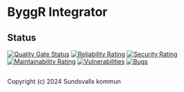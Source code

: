 # ByggR Integrator

## Status
[![Quality Gate Status](https://sonarcloud.io/api/project_badges/measure?project=Sundsvallskommun_api-service-byggr-integrator&metric=alert_status)](https://sonarcloud.io/summary/overall?id=Sundsvallskommun_api-service-byggr-integrator)
[![Reliability Rating](https://sonarcloud.io/api/project_badges/measure?project=Sundsvallskommun_api-service-byggr-integrator&metric=reliability_rating)](https://sonarcloud.io/summary/overall?id=Sundsvallskommun_api-service-byggr-integrator)
[![Security Rating](https://sonarcloud.io/api/project_badges/measure?project=Sundsvallskommun_api-service-byggr-integrator&metric=security_rating)](https://sonarcloud.io/summary/overall?id=Sundsvallskommun_api-service-byggr-integrator)
[![Maintainability Rating](https://sonarcloud.io/api/project_badges/measure?project=Sundsvallskommun_api-service-byggr-integrator&metric=sqale_rating)](https://sonarcloud.io/summary/overall?id=Sundsvallskommun_api-service-byggr-integrator)
[![Vulnerabilities](https://sonarcloud.io/api/project_badges/measure?project=Sundsvallskommun_api-service-byggr-integrator&metric=vulnerabilities)](https://sonarcloud.io/summary/overall?id=Sundsvallskommun_api-service-byggr-integrator)
[![Bugs](https://sonarcloud.io/api/project_badges/measure?project=Sundsvallskommun_api-service-byggr-integrator&metric=bugs)](https://sonarcloud.io/summary/overall?id=Sundsvallskommun_api-service-byggr-integrator)

## 
Copyright (c) 2024 Sundsvalls kommun

